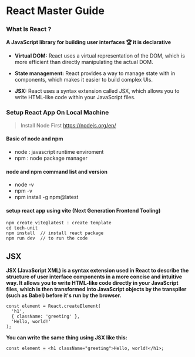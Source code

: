 # React Master Guide

### What Is React ?

**A JavaScript library for building user interfaces &#127942; it is declarative** 

- **Virtual DOM:** React uses a virtual representation of the DOM, which is more efficient than directly manipulating the actual DOM.

- **State management:** React provides a way to manage state with in components, which makes it easier to build complex UIs.

- **JSX:** React uses a syntax extension called JSX, which allows you to write HTML-like code within your JavaScript files.



### Setup React App On Local Machine 

> Install Node First https://nodejs.org/en/

#### Basic of node and npm

- node : javascript runtime enviroment
- npm : node package manager

#### node and npm command list and version

- node -v
- npm -v  
- npm install -g npm@latest 

#### setup react app using vite (Next Generation Frontend Tooling)

```
npm create vite@latest : create template
cd tech-unit 
npm install  // install react package
npm run dev  // to run the code
```

## JSX 

**JSX (JavaScript XML) is a syntax extension used in React to describe the structure of user interface components in a more concise and intuitive way. It allows you to write HTML-like code directly in your JavaScript files, which is then transformed into JavaScript objects by the transpiler (such as Babel) before it's run by the browser.**

```
const element = React.createElement(
  'h1',
  { className: 'greeting' },
  'Hello, world!'
);
```

**You can write the same thing using JSX like this:**

```
const element = <h1 className="greeting">Hello, world!</h1>;
```






